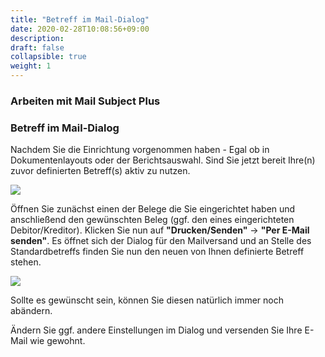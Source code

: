 ```yaml
---
title: "Betreff im Mail-Dialog"
date: 2020-02-28T10:08:56+09:00
description: 
draft: false
collapsible: true
weight: 1
---
```


### Arbeiten mit Mail Subject Plus

### Betreff im Mail-Dialog
Nachdem Sie die Einrichtung vorgenommen haben - Egal ob in Dokumentenlayouts oder der Berichtsauswahl. Sind Sie jetzt bereit Ihre(n) zuvor definierten Betreff(s) aktiv zu nutzen.

![](images/apps/subjectmail1de.PNG)

Öffnen Sie zunächst einen der Belege die Sie eingerichtet haben und anschließend den gewünschten Beleg (ggf. den eines eingerichteten Debitor/Kreditor). Klicken Sie nun auf **"Drucken/Senden"** -> **"Per E-Mail senden"**. Es öffnet sich der Dialog für den Mailversand und an Stelle des Standardbetreffs finden Sie nun den neuen von Ihnen definierte Betreff stehen.

![](images/apps/subjectmail2de.PNG)

Sollte es gewünscht sein, können Sie diesen natürlich immer noch abändern.

Ändern Sie ggf. andere Einstellungen im Dialog und versenden Sie Ihre E-Mail wie gewohnt.
